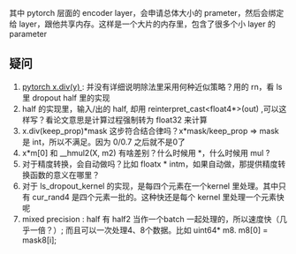其中 pytorch 层面的 encoder layer，会申请总体大小的 prameter，然后会绑定给 layer，跟他共享内存。这样是一个大片的内存里，包含了很多个小 layer 的 parameter

## 疑问
1. [pytorch x.div(y) ](https://pytorch.org/docs/stable/generated/torch.div.html#torch.div) : 并没有详细说明除法里采用何种近似策略？用的 rn，看 ls 里 dropout half 里的实现
2. half 的实现里，输入/出的 half, 却用 reinterpret_cast<float4*>(out) ,可以这样写？看论文意思是计算过程强制转为 float32 来计算
3. x.div(keep_prop)*mask 这步符合结合律吗？x\*mask/keep_prop	=> mask 是 int，所以不满足。因为 0/0.7 之后就不是0了
4. x*m[0] 和 \__hmul2(X, m2) 有啥差别？什么时候用 \*，什么时候用 mul ?
5. 对于精度转换，会自动做吗？比如 floatx * intm，如果自动做，那提供精度转换函数的意义在哪里？
6. 对于 ls\_dropout\_kernel 的实现，是每四个元素在一个kernel 里处理。其中只有 cur_rand4 是四个元素一批的。这种快还是每个 kernel 里处理一个元素快呢
7.  mixed precision : half 有 half2 当作一个batch 一起处理的，所以速度快（几乎一倍？）; 而且可以一次处理4、8个数据。比如 uint64* m8. m8[0] = mask8[i];

